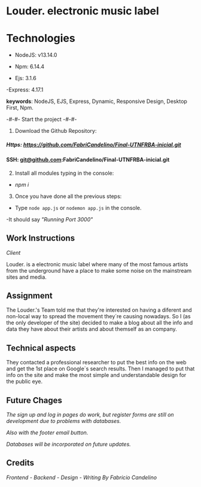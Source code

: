 # Louder. electronic music label


# Technologies

- NodeJS: v13.14.0

- Npm: 6.14.4

- Ejs: 3.1.6

-Express: 4.17.1

**keywords**: NodeJS, EJS, Express, Dynamic, Responsive Design, Desktop First, Npm.



-*#*-*#*- Start the project -*#*-*#*-


1. Download the Github Repository:

##### Https: *https://github.com/FabriCandelino/Final-UTNFRBA-inicial.git*

#### SSH: git@github.com:FabriCandelino/Final-UTNFRBA-inicial.git


2. Install all modules typing in the console:

- *npm i*


3. Once you have done all the previous steps:

- Type `node app.js` or `nodemon app.js` in the console.

-It should say  *"Running Port 3000"*



## Work Instructions ##

*Client*

Louder. is a electronic music label where many of the most famous artists from the underground have a place to make some noise on the mainstream sites and media.


## Assignment

The Louder.'s Team told me that they're interested on having a diferent and non-local way to spread the movement they´re causing nowadays. So I (as the only developer of the site) decided to make a blog about all the info and data they have about their artists and about themself as an company.


## Technical aspects

They contacted a professional researcher to put the best info on the web and get the 1st place on Google´s search results. Then I managed to put that info on the site and make the most simple and understandable design for the public eye.

## Future Chages

*The sign up and log in pages do work, but register forms are still on development due to problems with databases.*

*Also with the footer email button.*

*Databases will be incorporated on future updates.*

## Credits

*Frontend - Backend - Design - Writing By Fabricio Candelino*